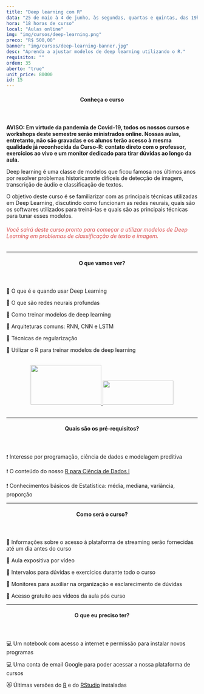 ```yaml
---
title: "Deep learning com R"
data: "25 de maio à 4 de junho, às segundas, quartas e quintas, das 19h00 às 22h00"
hora: "18 horas de curso"
local: "Aulas online"
img: "img/cursos/deep-learning.png"
preco: "R$ 500,00"
banner: "img/cursos/deep-learning-banner.jpg"
desc: "Aprenda a ajustar modelos de deep learning utilizando o R."
requisitos: ""
ordem: 35
aberto: "true"
unit_price: 80000
id: 15
---
```


<header class="section-header">
  <h4>Conheça o curso</h4>
</header>

<b>AVISO: Em virtude da pandemia de Covid-19, todos os nossos cursos e workshops deste semestre serão ministrados online. Nossas aulas, entretanto, não são gravadas e os alunos terão acesso à mesma qualidade já reconhecida da Curso-R: contato direto com o professor, exercícios ao vivo e um monitor dedicado para tirar dúvidas ao longo da aula.</b>

Deep learning é uma classe de modelos que ficou famosa nos últimos anos por resolver problemas historicamnte difíceis de detecção de imagem, transcrição de áudio e classificação de textos.

O objetivo deste curso é se familiarizar com as principais técnicas utilizadas em Deep Learning, discutindo como funcionam as redes neurais, quais são os softwares utilizados para treiná-las e quais são as principais técnicas para tunar esses modelos.

<h6 style = "color: #da4d4d">Você sairá deste curso pronto para começar a utilizar modelos de Deep Learning em problemas de classificação de texto e imagem.</h6>

<hr>

<header class="section-header">
  <h4>O que vamos ver?</h4>
</header>

&#128204; O que é e quando usar Deep Learning

&#128204; O que são redes neurais profundas

&#128204; Como treinar modelos de deep learning

&#128204; Arquiteturas comuns: RNN, CNN e LSTM

&#128204; Técnicas de regularização

&#128204; Utilizar o R para treinar modelos de deep learning

<br>

<center>
<a href = "https://tensorflow.rstudio.com/" target = "_blank">
  <img src = "/img/cursos/logos-empresas/tensorflow.png" width = "186" height = "104px">
</a>
<a href = "https://keras.rstudio.com/" target = "_blank">
  <img src = "/img/cursos/logos-empresas/keras.png" width = "186" height = "63px">
</a>
</center>

<br>

<hr>

<header class="section-header">
  <h4>Quais são os pré-requisitos?</h4>
</header>

&#10071; Interesse por programação, ciência de dados e modelagem preditiva

&#10071; O conteúdo do nosso [R para Ciência de Dados I](https://www.curso-r.com/cursos/r4ds-1/)

&#10071; Conhecimentos básicos de Estatística: média, mediana, variância, proporção

<hr>

<header class="section-header">
  <h4>Como será o curso?</h4>
</header>

<p>&#128313; Informações sobre o acesso à plataforma de streaming serão fornecidas até um dia antes do curso
<p>&#128313; Aula expositiva por vídeo
<p>&#128313; Intervalos para dúvidas e exercícios durante todo o curso
<p>&#128313; Monitores para auxiliar na organização e esclarecimento de dúvidas 
<p>&#128313; Acesso gratuito aos vídeos da aula pós curso

<hr>

<header class="section-header">
  <h4>O que eu preciso ter?</h4>
</header>

&#128187; Um notebook com acesso a internet e permissão para instalar novos programas

&#128187; Uma conta de email Google para poder acessar a nossa plataforma de cursos

&#128571; Últimas versões do [R](https://cran.r-project.org/) e do [RStudio](https://www.rstudio.com/products/rstudio/download/) instaladas


